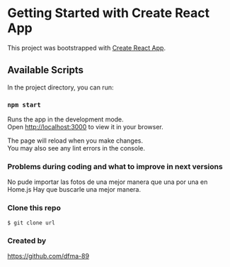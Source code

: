 # Getting Started with Create React App

This project was bootstrapped with [Create React App](https://github.com/facebook/create-react-app).

## Available Scripts

In the project directory, you can run:

### `npm start`

Runs the app in the development mode.\
Open [http://localhost:3000](http://localhost:3000) to view it in your browser.

The page will reload when you make changes.\
You may also see any lint errors in the console.

### Problems during coding and what to improve in next versions

No pude importar las fotos de una mejor manera que una por una en Home.js
Hay que buscarle una mejor manera.

### Clone this repo

`$ git clone url`

### Created by

https://github.com/dfma-89



